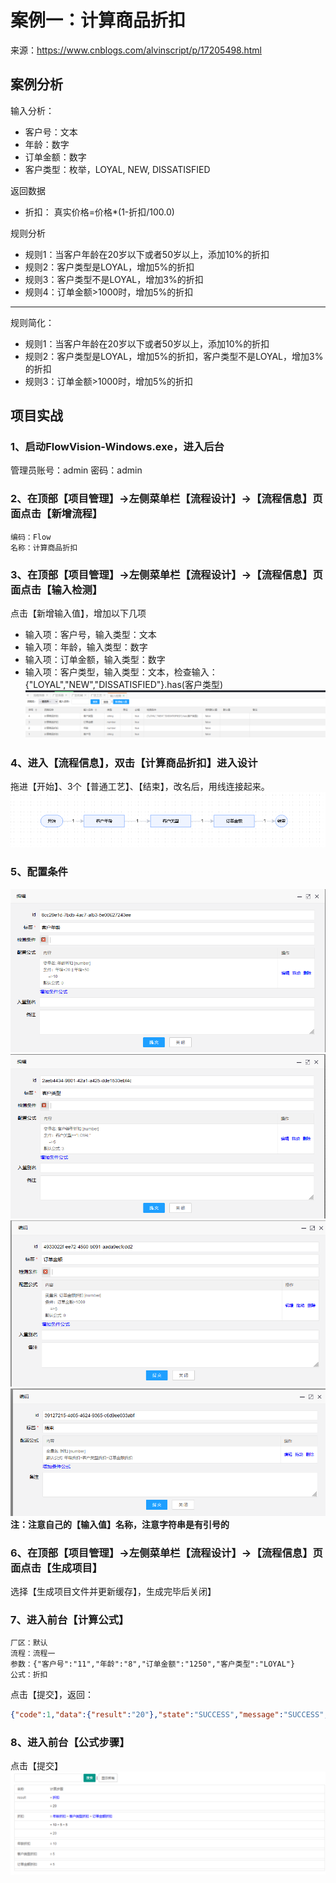 # 案例一：计算商品折扣

来源：https://www.cnblogs.com/alvinscript/p/17205498.html

## 案例分析
输入分析：
- 客户号：文本
- 年龄：数字
- 订单金额：数字
- 客户类型：枚举，LOYAL, NEW, DISSATISFIED

返回数据
- 折扣： 真实价格=价格*(1-折扣/100.0)

规则分析
- 规则1：当客户年龄在20岁以下或者50岁以上，添加10%的折扣
- 规则2：客户类型是LOYAL，增加5%的折扣
- 规则3：客户类型不是LOYAL，增加3%的折扣
- 规则4：订单金额>1000时，增加5%的折扣

----

规则简化：
- 规则1：当客户年龄在20岁以下或者50岁以上，添加10%的折扣
- 规则2：客户类型是LOYAL，增加5%的折扣，客户类型不是LOYAL，增加3%的折扣
- 规则3：订单金额>1000时，增加5%的折扣

## 项目实战
### 1、启动FlowVision-Windows.exe，进入后台
管理员账号：admin 密码：admin
 
### 2、在顶部【项目管理】->左侧菜单栏【流程设计】->【流程信息】页面点击【新增流程】
    编码：Flow
    名称：计算商品折扣
### 3、在顶部【项目管理】->左侧菜单栏【流程设计】->【流程信息】页面点击【输入检测】
点击【新增输入值】，增加以下几项
- 输入项：客户号，输入类型：文本
- 输入项：年龄，输入类型：数字
- 输入项：订单金额，输入类型：数字
- 输入项：客户类型，输入类型：文本，检查输入：{"LOYAL","NEW","DISSATISFIED"}.has(客户类型)
![输入检测](./image/AL1-001.png)    

### 4、进入【流程信息】，双击【计算商品折扣】进入设计
拖进【开始】、3个【普通工艺】、【结束】，改名后，用线连接起来。
![流程信息](./image/AL1-002.png)   

### 5、配置条件
![流程信息](./image/AL1-003.png)   
![流程信息](./image/AL1-004.png)   
![流程信息](./image/AL1-005.png)   
![流程信息](./image/AL1-006.png)   
**注：注意自己的【输入值】名称，注意字符串是有引号的**

### 6、在顶部【项目管理】->左侧菜单栏【流程设计】->【流程信息】页面点击【生成项目】
选择【生成项目文件并更新缓存】，生成完毕后关闭】

### 7、进入前台【计算公式】
    厂区：默认
    流程：流程一
    参数：{"客户号":"11","年龄":"8","订单金额":"1250","客户类型":"LOYAL"}
    公式：折扣
点击【提交】，返回：
``` json
{"code":1,"data":{"result":"20"},"state":"SUCCESS","message":"SUCCESS","status":["END"]}
```
### 8、进入前台【公式步骤】
点击【提交】
![公式步骤](./image/AL1-007.png)   
